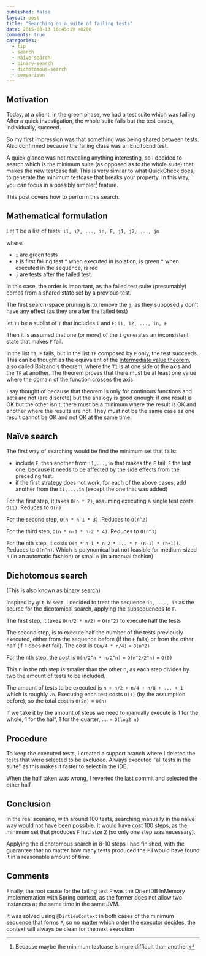 ```yaml
---
published: false
layout: post
title: "Searching on a suite of failing tests"
date: 2015-08-13 16:45:19 +0200
comments: true
categories: 
  - tip
  - search
  - naive-search
  - binary-search
  - dichotomous-search
  - comparison
---
```


## Motivation

Today, at a client, in the green phase, we had a test suite which was failing. After a quick investigation, the whole suite fails but the test cases, individually, succeed.

So my first impression was that something was being shared between tests. Also confirmed because the failing class was an EndToEnd test.

A quick glance was not revealing anything interesting, so I decided to search which is the minimum suite (as opposed as to the whole suite) that makes the new testcase fail. This is very similar to what QuickCheck does, to generate the minimum testcase that breaks your property. In this way, you can focus in a possibly simpler[^1] feature.

[^1]: Because maybe the minimum testcase is more difficult than another.

This post covers how to perform this search.

## Mathematical formulation

Let ``T`` be a list of tests: ``i1, i2, ..., in, F, j1, j2, ..., jm``

where:
  * ``i`` are green tests
  *  ``F`` is first failing test
    * when executed in isolation, is green
    * when executed in the sequence, is red
  *  ``j`` are tests after the failed test.

In this case, the order is important, as the failed test suite (presumably) comes from a shared state set by a previous test.

The first search-space pruning is to remove the ``j``, as they supposedly don't have any effect (as they are after the failed test)

let ``T1`` be a sublist of ``T`` that includes ``i`` and ``F``: ``i1, i2, ..., in, F``

Then it is assumed that one (or more) of the ``i`` generates an inconsistent state that makes ``F`` fail.

In the list ``T1``, ``F`` fails, but in the list ``TF`` composed by ``F`` only, the test succeeds. This can be thought as the equivalent of the [Intermediate value theorem](https://en.wikipedia.org/wiki/Intermediate_value_theorem), also called Bolzano's theorem, where the ``T1`` is at one side ot the axis and the ``TF`` at another. The theorem proves that there must be at least one value where the domain of the function crosses the axis

I say thought of because that theorem is only for continous functions and sets are not (are discrete) but the analogy is good enough: if one result is OK but the other isn't, there must be a minimum where the result is OK and another where the results are not. They must not be the same case as one result cannot be OK and not OK at the same time.

## Naïve search

The first way of searching would be find the minimum set that fails:

  * include ``F``, then another from ``i1,...,in`` that makes the ``F`` fail. ``F`` the last one, because it needs to be affected by the side effects from the preceding test.
  * if the first strategy does not work, for each of the above cases, add another from the ``i1,...,in`` (except the one that was added)

For the first step, it takes ``O(n * 2)``, assuming executing a single test costs ``O(1)``. Reduces to ``O(n)``

For the second step, ``O(n * n-1 * 3)``. Reduces to ``O(n^2)``

For the third step, ``O(n * n-1 * n-2 * 4)``. Reduces to ``O(n^3)``

For the nth step, it costs ``O(n * n-1 * n-2 * ... * n-(n-1) * (n+1))``. Reduces to ``O(n^n)``. Which is polynomical but not feasible for medium-sized ``n`` (in an automatic fashion) or small ``n`` (in a manual fashion)

## Dichotomous search

(This is also known as [binary search](https://en.wikipedia.org/wiki/Binary_search_algorithm))

Inspired by ``git-bisect``, I decided to treat the sequence ``i1, ..., in`` as the source for the dicotomical search, applying the subsequences to ``F``.

The first step, it takes ``O(n/2 * n/2)`` = ``O(n^2)`` to execute half the tests

The second step, is to execute half the number of the tests previously executed, either from the sequence before (if the ``F`` fails) or from the other half (if ``F`` does not fail). The cost is ``O(n/4 * n/4)`` = ``O(n^2)``

For the nth step, the cost is ``O(n/2^n * n/2^n)`` = ``O(n^2/2^n)`` = ``O(0)``

This n in the nth step is smaller than the other n, as each step divides by two the amount of tests to be included.

The amount of tests to be executed is ``n + n/2 + n/4 + n/8 + ... + 1`` which is roughly ``2n``. Executing each test costs ``O(1)`` (by the assumption before), so the total cost is ``O(2n)`` = ``O(n)``

If we take it by the amount of steps we need to manually execute is 1 for the whole, 1 for the half, 1 for the quarter, .... = ``O(log2 n)``

## Procedure

To keep the executed tests, I created a support branch where I deleted the tests that were selected to be excluded. Always executed "all tests in the suite" as this makes it faster to select in the IDE.

When the half taken was wrong, I reverted the last commit and selected the other half

## Conclusion

In the real scenario, with around 100 tests, searching manually in the naïve way would not have been possible. It would have cost 100 steps, as the minimum set that produces ``F`` had size 2 (so only one step was necessary).

Applying the dichotomous search in 8-10 steps I had finished, with the guarantee that no matter how many tests produced the ``F`` I would have found it in a reasonable amount of time.

## Comments

Finally, the root cause for the failing test ``F`` was the OrientDB InMemory implementation with Spring context, as the former does not allow two instances at the same time in the same JVM.

It was solved using ``@DirtiesContext`` in both cases of the minimum sequence that forms ``F``, so no matter which order the executor decides, the context will always be clean for the next execution
